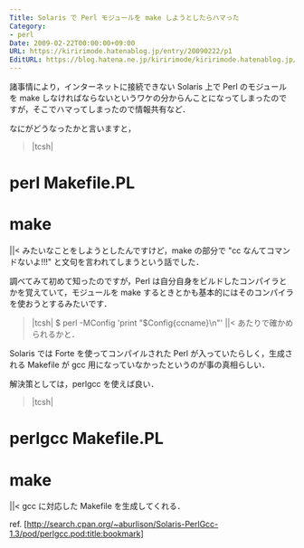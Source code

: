 ```yaml
---
Title: Solaris で Perl モジュールを make しようとしたらハマった
Category:
- perl
Date: 2009-02-22T00:00:00+09:00
URL: https://kiririmode.hatenablog.jp/entry/20090222/p1
EditURL: https://blog.hatena.ne.jp/kiririmode/kiririmode.hatenablog.jp/atom/entry/8454420450078213428
---
```



諸事情により，インターネットに接続できない Solaris 上で Perl のモジュールを make しなければならないというワケの分からんことになってしまったのですが，そこでハマってしまったので情報共有など．

なにがどうなったかと言いますと，
>|tcsh|
# perl Makefile.PL
# make
||<
みたいなことをしようとしたんですけど，make の部分で "cc なんてコマンドないよ!!!" と文句を言われてしまうという話でした．

調べてみて初めて知ったのですが，Perl は自分自身をビルドしたコンパイラとかを覚えていて，モジュールを make するときとかも基本的にはそのコンパイラを使おうとするみたいです．
>|tcsh|
$ perl -MConfig 'print "$Config{ccname}\n"'
||<
あたりで確かめられるかと．

Solaris では Forte を使ってコンパイルされた Perl が入っていたらしく，生成される Makefile が gcc 用になっていなかったというのが事の真相らしい．

解決策としては，perlgcc を使えば良い．
>|tcsh|
# perlgcc Makefile.PL
# make
||<
gcc に対応した Makefile を生成してくれる．

ref. [http://search.cpan.org/~aburlison/Solaris-PerlGcc-1.3/pod/perlgcc.pod:title:bookmark]
